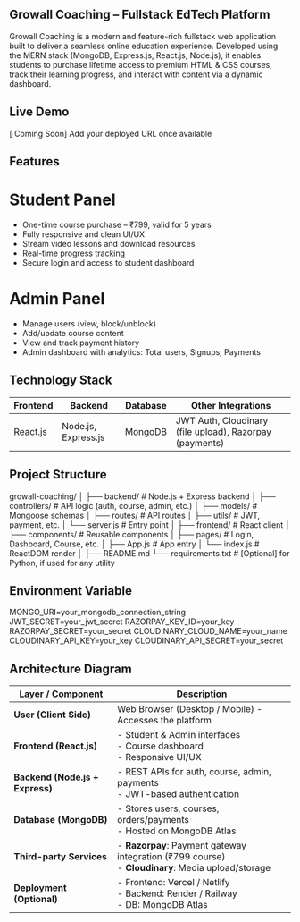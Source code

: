 ## Growall Coaching – Fullstack EdTech Platform

Growall Coaching is a modern and feature-rich fullstack web application built to deliver a seamless online education experience. Developed using the MERN stack (MongoDB, Express.js, React.js, Node.js), it enables students to purchase lifetime access to premium HTML & CSS courses, track their learning progress, and interact with content via a dynamic dashboard.

## Live Demo

[ Coming Soon]
Add your deployed URL once available

## Features
 
# Student Panel


-  One-time course purchase – ₹799, valid for 5 years  
-  Fully responsive and clean UI/UX  
-  Stream video lessons and download resources  
-  Real-time progress tracking  
-  Secure login and access to student dashboard  



# Admin Panel

-  Manage users (view, block/unblock)
-  Add/update course content
-  View and track payment history
-  Admin dashboard with analytics: Total users, Signups, Payments


## Technology Stack

| Frontend | Backend             | Database | Other Integrations                                      |
| -------- | ------------------- | -------- | ------------------------------------------------------- |
| React.js | Node.js, Express.js | MongoDB  | JWT Auth, Cloudinary (file upload), Razorpay (payments) |

## Project Structure

growall-coaching/
│
├── backend/              # Node.js + Express backend
│   ├── controllers/      # API logic (auth, course, admin, etc.)
│   ├── models/           # Mongoose schemas
│   ├── routes/           # API routes
│   ├── utils/            # JWT, payment, etc.
│   └── server.js         # Entry point
│
├── frontend/             # React client
│   ├── components/       # Reusable components
│   ├── pages/            # Login, Dashboard, Course, etc.
│   ├── App.js            # App entry
│   └── index.js          # ReactDOM render
│
├── README.md
└── requirements.txt      # [Optional] for Python, if used for any utility

## Environment Variable

MONGO_URI=your_mongodb_connection_string
JWT_SECRET=your_jwt_secret
RAZORPAY_KEY_ID=your_key
RAZORPAY_SECRET=your_secret
CLOUDINARY_CLOUD_NAME=your_name
CLOUDINARY_API_KEY=your_key
CLOUDINARY_API_SECRET=your_secret

## Architecture Diagram

| Layer / Component               | Description                                                                                         |
| ------------------------------- | --------------------------------------------------------------------------------------------------- |
| **User (Client Side)**          | Web Browser (Desktop / Mobile) - Accesses the platform                                              |
| **Frontend (React.js)**         | - Student & Admin interfaces<br>- Course dashboard<br>- Responsive UI/UX                            |
| **Backend (Node.js + Express)** | - REST APIs for auth, course, admin, payments<br>- JWT-based authentication                         |
| **Database (MongoDB)**          | - Stores users, courses, orders/payments<br>- Hosted on MongoDB Atlas                               |
| **Third-party Services**        | - **Razorpay**: Payment gateway integration (₹799 course)<br>- **Cloudinary**: Media upload/storage |
| **Deployment (Optional)**       | - Frontend: Vercel / Netlify<br>- Backend: Render / Railway<br>- DB: MongoDB Atlas                  |
